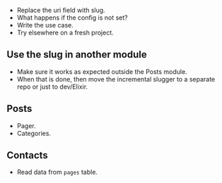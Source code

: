 * Replace the uri field with slug.
* What happens if the config is not set?
* Write the use case.
* Try elsewhere on a fresh project.

## Use the slug in another module

* Make sure it works as expected outside the Posts module.
* When that is done, then move the incremental slugger to a separate repo or just to dev/Elixir.

## Posts

* Pager.
* Categories.

## Contacts

* Read data from `pages` table.